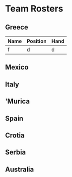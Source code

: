 # Team Rosters  
  
## Greece

| Name | Position | Hand |
| --- | --- | --- |
| f | d | d |

## Mexico

## Italy

## 'Murica

## Spain

## Crotia

## Serbia

## Australia